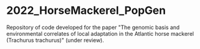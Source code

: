# 2022_HorseMackerel_PopGen

Repository of code developed for the paper "The genomic basis and environmental correlates of local adaptation in the Atlantic horse mackerel (Trachurus trachurus)" (under review).
